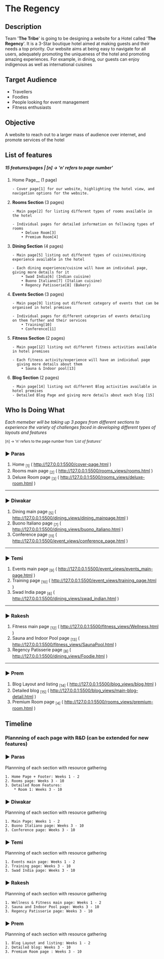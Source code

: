 # __The Regency__

## __Description__
Team '__The Tribe__' is going to be designing a website for a Hotel called '__The Regency__'. It is a 3-Star boutique hotel aimed at making guests and their needs a top priority. Our website aims at being easy to navigate for all users, adequately promoting the uniqueness of the hotel and promoting amazing experiences. For example, in dining, our guests can enjoy indigenous as well as international cuisines

## __Target Audience__
* Travellers
* Foodies
* People looking for event management
* Fitness enthusiasts

## __Objective__
A website to reach out to a larger mass of audience over internet, and promote services of the hotel

## __List of features__
##### 15 features/pages | [n] → 'n' refers to page number'

1. Home Page__ (1 page)
    ```
    - Cover page[1] for our website, highlighting the hotel view, and navigation options for the website.
    ```

1. __Rooms Section__ (3 pages)
    ```
    - Main page[2] for listing different types of rooms available in the hotel
    
    - Individual pages for detailed information on following types of rooms
        • Deluxe Room[3]
        • Premium Room[4]
    ```
1. __Dining Section__ (4 pages)
    ```
    - Main page[5] listing out different types of cuisines/dining experience available in the hotel
    
    - Each dining experience/cuisine will have an individual page, giving more details for it
        • Swad India[6] (Indian cuisine)
        • Buono Italiano[7] (Italian cuisine)
        • Regency Patisserie[8] (Bakery)
    ```

1. __Events Section__ (3 pages)
    ```
    - Main page[9] listing out different category of events that can be organised in hotel premises
    
    - Individual pages for different categories of events detailing
    on them further and their services
        • Training[10] 
        • Conference[11] 
    ```

1. __Fitness Section__ (2 pages)
    ```
    - Main page[12] listing out different fitness activities available in hotel premises
    
    - Each fitness activity/experience will have an individual page 
      giving more details about them
        • Sauna & Indoor pool[13] 
    ```

1. __Blog Section__ (2 pages)
    ```
    - Main page[14] listing out different Blog activities available in hotel premises
    - Detailed Blog Page and giving more details about each blog [15]
    ```

## __Who Is Doing What__ 
_Each memeber will be taking up 3 pages from different sections to experience the variety of challenges faced in developing different types of layouts and features_

<sup>[n] → 'n' refers to the page number from *'List of features'*
</sup>

### ► Paras
1. Home <sub>[1]</sub> ( http://127.0.0.1:5500/cover-page.html )
2. Rooms main page <sub>[2]</sub> ( http://127.0.0.1:5500/rooms_views/rooms.html )
3. Deluxe Room page <sub>[3]</sub> ( http://127.0.0.1:5500/rooms_views/deluxe-room.html )

---

### ► Diwakar  
1. Dining main page <sub>[5]</sub> ( http://127.0.0.1:5500/dining_views/dining_mainpage.html )
2. Buono Italiano page <sub>[7]</sub> ( http://127.0.0.1:5500/dining_views/buono_italiano.html )
3. Conference page <sub>[11]</sub> ( http://127.0.0.1:5500/event_views/conference_page.html )

---

### ► Temi
1. Events main page <sub>[9]</sub> ( http://127.0.0.1:5500/event_views/events_main-page.html )
2. Training page <sub>[10]</sub> ( http://127.0.0.1:5500/event_views/training_page.html )
3. Swad India page <sub>[6]</sub> ( http://127.0.0.1:5500/dining_views/swad_indian.html )
---

### ► Rakesh 
1. Fitness main page <sub>[12]</sub> ( http://127.0.0.1:5500/fitness_views/Wellness.html )
2. Sauna and Indoor Pool page <sub>[13]</sub> ( http://127.0.0.1:5500/fitness_views/SaunaPool.html )
3. Regency Patisserie page <sub>[8]</sub> ( http://127.0.0.1:5500/dining_views/Foodie.html )

---

### ► Prem
1. Blog Layout and listing <sub>[14]</sub> ( http://127.0.0.1:5500/blog_views/blog.html )
2. Detailed blog <sub>[15]</sub> ( http://127.0.0.1:5500/blog_views/main-blog-detail.html )
3. Premium Room page <sub>[4]</sub> ( http://127.0.0.1:5500/rooms_views/premium-room.html )



## __Timeline__

### Plannning of each page with R&D (can be extended for new features)

### ► Paras
Plannning of each section with resource gathering

    1. Home Page + Footer: Weeks 1 - 2
    2. Rooms page: Weeks 3 - 10
    3. Detailed Room Features: 
        * Room 1: Weeks 3 - 10


### ► Diwakar
Plannning of each section with resource gathering
    
    1. Main Page: Weeks 1 - 2
    2. Buono Italiano page: Weeks 3 - 10 
    3. Conference page: Weeks 3 - 10


### ► Temi
Plannning of each section with resource gathering

    1. Events main page: Weeks 1 - 2
    2. Training page: Weeks 3 - 10
    3. Swad India page: Weeks 3 - 10


### ► Rakesh
Plannning of each section with resource gathering

    1. Wellness & Fitness main page: Weeks 1 - 2
    2. Sauna and Indoor Pool page: Weeks 3 - 10
    3. Regency Patisserie page: Weeks 3 - 10


### ► Prem
Plannning of each section with resource gathering

    1. Blog Layout and listing: Weeks 1 - 2
    2. Detailed blog: Weeks 3 - 10
    3. Premium Room page : Weeks 3 - 10
